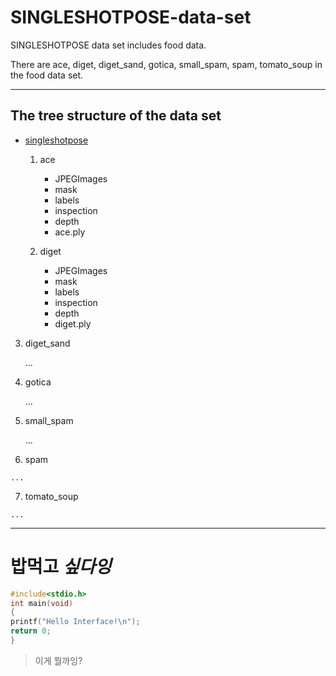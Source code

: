 # SINGLESHOTPOSE-data-set
SINGLESHOTPOSE data set includes food data.

There are ace, diget, diget_sand, gotica, small_spam, spam, tomato_soup in the food data set.

* * *
## The tree structure of the data set


* [singleshotpose](https://drive.google.com/open?id=1KIaRF-iPUBoTEOu4agdcffVfHysYrNGc)
  
  1. ace
  
     * JPEGImages
     * mask
     * labels
     * inspection
     * depth
     * ace.ply
  
  2. diget
  
     * JPEGImages
     * mask
     * labels
     * inspection
     * depth
     * diget.ply

 3. diget_sand

     ...

  4. gotica

     ...
  
  5. small_spam

     ...
  
  6. spam

    ...
  
  7. tomato_soup

    ...

* * *
# **밥먹고** ***싶다잉***

```c
#include<stdio.h>
int main(void)
{
printf("Hello Interface!\n");
return 0;
}
```

> 이게 뭘까잉?
